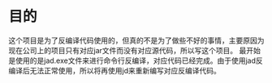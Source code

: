 # 目的
这个项目是为了反编译代码使用的，但真的不是为了做些不好的事情，主要原因为现在公司上的项目只有对应jar文件而没有对应源代码，所以写这个项目。
最开始是使用的是jad.exe文件来进行命令行反编译，对应代码已经完成。由于使用jad反编译后无法正常使用，所以将再使用jd来重新编写对应反编译代码。